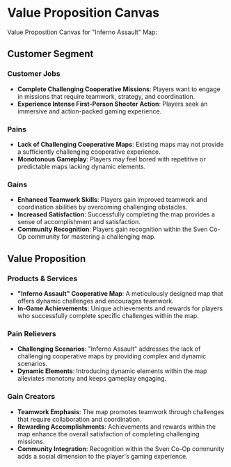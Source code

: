 # Value Proposition Canvas

Value Proposition Canvas for "Inferno Assault" Map:

## Customer Segment

### Customer Jobs
- **Complete Challenging Cooperative Missions**: Players want to engage in missions that require teamwork, strategy, and coordination.
- **Experience Intense First-Person Shooter Action**: Players seek an immersive and action-packed gaming experience.

### Pains

- **Lack of Challenging Cooperative Maps**: Existing maps may not provide a sufficiently challenging cooperative experience.
- **Monotonous Gameplay**: Players may feel bored with repetitive or predictable maps lacking dynamic elements.

### Gains

- **Enhanced Teamwork Skills**: Players gain improved teamwork and coordination abilities by overcoming challenging obstacles.
- **Increased Satisfaction**: Successfully completing the map provides a sense of accomplishment and satisfaction.
- **Community Recognition**: Players gain recognition within the Sven Co-Op community for mastering a challenging map.

## Value Proposition

### Products & Services

- **"Inferno Assault" Cooperative Map**: A meticulously designed map that offers dynamic challenges and encourages teamwork.
- **In-Game Achievements**: Unique achievements and rewards for players who successfully complete specific challenges within the map.

### Pain Relievers

- **Challenging Scenarios**: "Inferno Assault" addresses the lack of challenging cooperative maps by providing complex and dynamic scenarios.
- **Dynamic Elements**: Introducing dynamic elements within the map alleviates monotony and keeps gameplay engaging.

### Gain Creators

- **Teamwork Emphasis**: The map promotes teamwork through challenges that require collaboration and coordination.
- **Rewarding Accomplishments**: Achievements and rewards within the map enhance the overall satisfaction of completing challenging missions.
- **Community Integration**: Recognition within the Sven Co-Op community adds a social dimension to the player's gaming experience.
